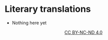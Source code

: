 # Literary translations
* Nothing here yet


<p style="text-align: center;"> <a href="https://creativecommons.org/licenses/by-nc-nd/4.0/">CC BY-NC-ND 4.0</a> </p>
